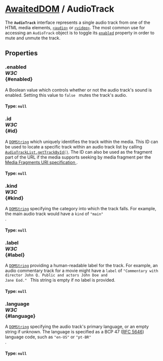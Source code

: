# [AwaitedDOM](/docs/basic-interfaces/awaited-dom) <span>/</span> AudioTrack

<div class='overview'><span class="seoSummary">The <strong><code>AudioTrack</code></strong> interface represents a single audio track from one of the HTML media elements, <a href="/en-US/docs/Web/HTML/Element/audio" title="The HTML <audio> element is used to embed sound content in documents. It may contain one or more audio sources, represented using the src attribute or the <source> element:&nbsp;the browser will choose the most suitable one. It can also be the destination for streamed media, using a MediaStream."><code>&lt;audio&gt;</code></a> or <a href="/en-US/docs/Web/HTML/Element/video" title="The&nbsp;HTML Video element&nbsp;(<video>) embeds a media player which supports video playback into the document.&nbsp;You can use&nbsp;<video>&nbsp;for audio content as well, but the <audio> element may provide a more appropriate user experience."><code>&lt;video&gt;</code></a>. </span>The most common use for accessing an <code>AudioTrack</code> object is to toggle its <a href="/en-US/docs/Web/API/AudioTrack/enabled" title="The AudioTrack property enabled specifies whether or not the described audio track is currently enabled for use. If the track is disabled by setting enabled to false, the track is muted and does not produce audio."><code>enabled</code></a> property in order to mute and unmute the track.</div>

## Properties

### .enabled <div class="specs"><i>W3C</i></div> {#enabled}

A Boolean value which controls whether or not the audio track's sound is enabled. Setting this value to <code>false
</code> mutes the track's audio.

#### **Type**: `null`

### .id <div class="specs"><i>W3C</i></div> {#id}

A <a href="/en-US/docs/Web/API/DOMString" title="DOMString is a UTF-16 String. As JavaScript already uses such strings, DOMString is mapped directly to a String."><code>DOMString</code></a> which uniquely identifies the track within the media. This ID can be used to locate a specific track within an audio track list by calling <a href="/en-US/docs/Web/API/AudioTrackList/getTrackById" title="The AudioTrackList method getTrackById() returns the first AudioTrack object from the track list whose id matches the specified string."><code>AudioTrackList.getTrackById()</code></a>. The ID can also be used as the fragment part of the URL if the media supports seeking by media fragment per the <a class="external" href="https://www.w3.org/TR/media-frags/" rel="noopener">Media Fragments URI specification
</a>.

#### **Type**: `null`

### .kind <div class="specs"><i>W3C</i></div> {#kind}

A <a href="/en-US/docs/Web/API/DOMString" title="DOMString is a UTF-16 String. As JavaScript already uses such strings, DOMString is mapped directly to a String."><code>DOMString</code></a> specifying the category into which the track falls. For example, the main audio track would have a <code>kind</code> of <code>"main"
</code>.

#### **Type**: `null`

### .label <div class="specs"><i>W3C</i></div> {#label}

A <a href="/en-US/docs/Web/API/DOMString" title="DOMString is a UTF-16 String. As JavaScript already uses such strings, DOMString is mapped directly to a String."><code>DOMString</code></a> providing a human-readable label for the track. For example, an audio commentary track for a movie might have a <code>label</code> of <code>"Commentary with director John Q. Public and actors John Doe and Jane Eod."
</code> This string is empty if no label is provided.

#### **Type**: `null`

### .language <div class="specs"><i>W3C</i></div> {#language}

A <a href="/en-US/docs/Web/API/DOMString" title="DOMString is a UTF-16 String. As JavaScript already uses such strings, DOMString is mapped directly to a String."><code>DOMString</code></a> specifying the audio track's primary language, or an empty string if unknown. The language is specified as a BCP 47 (<a class="external" href="https://tools.ietf.org/html/rfc5646" rel="noopener">RFC 5646</a>) language code, such as <code>"en-US"</code> or <code>"pt-BR"
</code>.

#### **Type**: `null`
